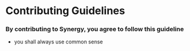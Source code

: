 # Contributing Guidelines
### By contributing to Synergy, you agree to follow this guideline
* you shall always use common sense
